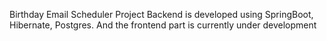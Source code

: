 Birthday Email Scheduler Project
Backend is developed using SpringBoot, Hibernate, Postgres. 
And the frontend part is currently under development
